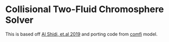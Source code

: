 Collisional Two-Fluid Chromosphere Solver
=========================================

This is based off [Al Shidi, et.al 2019]() and porting code from [comfi]()
model.
